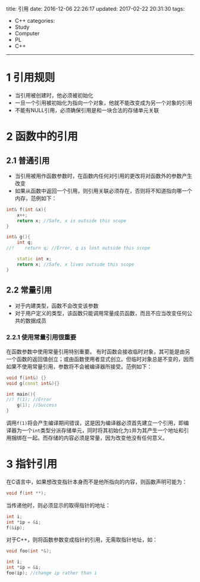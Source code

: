 title: 引用
date: 2016-12-06 22:26:17
updated: 2017-02-22 20:31:30
tags:
- C++
categories:
- Study
- Computer
- PL
- C++
---
# 1 引用规则

- 当引用被创建时，他必须被初始化
- 一旦一个引用被初始化为指向一个对象，他就不能改变成为另一个对象的引用
- 不能有NULL引用，必须确保引用是和一块合法的存储单元关联

# 2 函数中的引用

## 2.1 普通引用

- 当引用被用作函数参数时，在函数内任何对引用的更改将对函数外的参数产生改变
- 如果从函数中返回一个引用，则引用关联必须存在，否则将不知道指向哪一个内存，范例如下：

```c++
int& f(int &x){
    x++;
    return x; //Safe, x is outside this scope
}

int& g(){
    int q;
//!    return q; //Error, q is lost outside this scope

    static int x;
    return x; //Safe, x lives outside this scope
}
```

## 2.2 常量引用

- 对于内建类型，函数不会改变该参数
- 对于用户定义的类型，该函数只能调用常量成员函数，而且不应当改变任何公共的数据成员

### 2.2.1 使用常量引用很重要

在函数参数中使用常量引用特别重要。
有时函数会接收临时对象，其可能是由另一个函数的返回值创立；或由函数使用者显式创立。但临时对象总是不变的，因而如果不使用常量引用，参数将不会被编译器所接受。范例如下：

```c++
void f(int&) {}
void g(const int&){}

int main(){
//! f(1); //Error
    g(1); //Success
}
```

调用`f(1)`将会产生编译期间错误，这是因为编译器必须首先建立一个引用，即编译器为一个`int`类型分派存储单元，同时将其初始化为`1`并为其产生一个地址和引用捆绑在一起。而存储的内容必须是常量，因为改变他没有任何意义。

# 3 指针引用

在C语言中，如果想改变指针本身而不是他所指向的内容，则函数声明可能为：

```c++
void f(int **);
```

当传递他时，则必须显示的取得指针的地址：

```c++
int i;
int *ip = &i;
f(&ip);
```

对于C++，则将函数参数变成指针的引用，无需取指针地址，如：

```c++
void foo(int *&);

int i;
int *ip = &i;
foo(ip); //change ip rather than i
```

